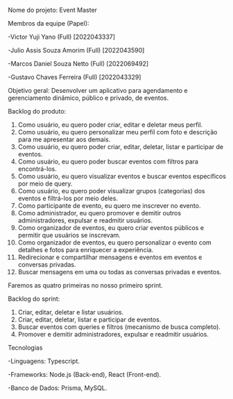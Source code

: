 Nome do projeto:
Event Master

Membros da equipe (Papel):

-Victor Yuji Yano (Full) [2022043337]

-Julio Assis Souza Amorim (Full) [2022043590]

-Marcos Daniel Souza Netto (Full) [2022069492]

-Gustavo Chaves Ferreira (Full) [2022043329]

Objetivo geral: Desenvolver um aplicativo para agendamento e gerenciamento dinâmico, público e privado, de eventos.

Backlog do produto:
1. Como usuário, eu quero poder criar, editar e deletar meus perfil.
2. Como usuário, eu quero personalizar meu perfil com foto e descrição para me apresentar aos demais.
3. Como usuário, eu quero poder criar, editar, deletar, listar e participar de eventos.
4. Como usuário, eu quero poder buscar eventos com filtros para encontrá-los.
5. Como usuário, eu quero visualizar eventos e buscar eventos específicos por meio de query.
6. Como usuário, eu quero poder visualizar grupos (categorias) dos eventos e filtrá-los por meio deles.
7. Como participante de evento, eu quero me inscrever no evento.
8. Como administrador, eu quero promover e demitir outros administradores, expulsar e readmitir usuários.
9. Como organizador de eventos, eu quero criar eventos públicos e permitir que usuários se inscrevam.
10. Como organizador de eventos, eu quero personalizar o evento com detalhes e fotos para enriquecer a experiência.
11. Redirecionar e compartilhar mensagens e eventos em eventos e conversas privadas.
12. Buscar mensagens em uma ou todas as conversas privadas e eventos.

Faremos as quatro primeiras no nosso primeiro sprint.

Backlog do sprint:
1. Criar, editar, deletar e listar usuários.
2. Criar, editar, deletar, listar e participar de eventos.
3. Buscar eventos com queries e filtros (mecanismo de busca completo).
4. Promover e demitir administradores, expulsar e readmitir usuários.

Tecnologias

-Linguagens: Typescript.

-Frameworks: Node.js (Back-end), React (Front-end).

-Banco de Dados: Prisma, MySQL.
